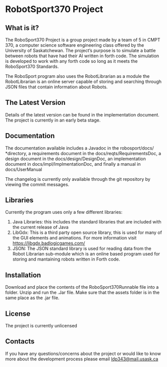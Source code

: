 # RobotSport370 Project

What is it?
------------
The RoboSport370 Project is a group project made by a team of 5 in CMPT 370, 
a computer science software engineering class offered by the University of 
Saskatchewan. The project’s purpose is to simulate a battle between robots 
that have had their AI written in forth code. The simulation is developed to 
work with any forth code so long as it meets the RoboSport370 Standards.

The RoboSport program also uses the RobotLibrarian as a module
the RobotLibrarian is an online server capable of storing and searching through
JSON files that contain information about Robots.

The Latest Version
--------------------------
Details of the latest version can be found in the implementation document.
The project is currently in an early beta stage.

Documentation
-------------------------
The documentation available includes a Javadoc in the robosport/docs/ 
*directory, a requirements document in the docs/reqts/RequirementsDoc, a 
design document in the docs/design/DesignDoc, an implementation document 
in docs/impl/ImplmentationDoc, and finally a manual in docs/UserManual

The changelog is currently only available through the git repository by 
viewing the commit messages.

Libraries
------------
Currently the program uses only a few different libraries:
1. Java Libraries: this includes the standard libraries that are included
with the current release of Java
2. LibGdx: This is a third party open source library, this is used 
for many of the GUI elements and animations. For more information
visit https://libgdx.badlogicgames.com/
3. JSON: The JSON standard library is used for reading data from the Robot
Librarian sub-module which is an online based program used for storing
and mantaining robots written in Forth code.


Installation
--------------------
Download and place the contents of the RoboSport370Runnable file into a folder. 
Unzip and run the .Jar file. Make sure that the assets folder is in the same
place as the .jar file.

License
---------
The project is currently unlicensed

Contacts
----------------
If you have any questions/concerns about the project or would like to 
know more about the development process please email ldp343@mail.usask.ca